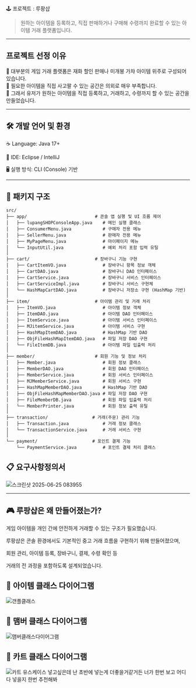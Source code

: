 🕹️ 프로젝트 : 루팡샵
>원하는 아이템을 등록하고, 직접 판매하거나 구매해 수령까지 완료할 수 있는 아이템 거래 플랫폼입니다.
---
## 프로젝트 선정 이유

🥇 대부분의 게임 거래 플랫폼은 재화 할인 판매나 미개봉 가챠 아이템 위주로 구성되어 있습니다.  
🥈 필요한 아이템을 직접 사고팔 수 있는 공간은 의외로 매우 부족합니다.  
🥉 그래서 유저가 원하는 아이템을 직접 등록하고, 거래하고, 수령까지 할 수 있는 공간을 만들었습니다.

---

## 🛠 개발 언어 및 환경
☕ Language: Java 17+

🧠 IDE: Eclipse / IntelliJ

🖥️ 실행 방식: CLI (Console) 기반

---

## 🔐 패키지 구조

```plaintext
src/
├── app/                          # 콘솔 앱 실행 및 UI 흐름 제어
│   ├── lupangSHOPConsoleApp.java    # 메인 실행 클래스
│   ├── ConsumerMenu.java            # 구매자 전용 메뉴
│   ├── SellerMenu.java              # 판매자 전용 메뉴
│   ├── MyPageMenu.java              # 마이페이지 메뉴
│   └── InputUtil.java               # 예외 처리 포함 입력 유틸
│
├── cart/                         # 장바구니 기능 구현
│   ├── CartItemVO.java              # 장바구니 항목 정보 객체
│   ├── CartDAO.java                 # 장바구니 DAO 인터페이스
│   ├── CartService.java             # 장바구니 서비스 인터페이스
│   ├── CartServiceImpl.java         # 장바구니 서비스 구현체
│   └── HashMapCartDAO.java          # 장바구니 저장소 구현 (HashMap 기반)
│
├── item/                         # 아이템 관리 및 거래 처리
│   ├── ItemVO.java                  # 아이템 정보 객체
│   ├── ItemDAO.java                 # 아이템 DAO 인터페이스
│   ├── ItemService.java             # 아이템 서비스 인터페이스
│   ├── MJitemService.java           # 아이템 서비스 구현
│   ├── HashMapItemDAO.java          # HashMap 기반 DAO
│   ├── ObjFileHashMapItemDAO.java   # 파일 저장 DAO 구현
│   └── FileItemDB.java              # 아이템 파일 입출력 처리
│
├── member/                       # 회원 기능 및 정보 처리
│   ├── Member.java                  # 회원 정보 클래스
│   ├── MemberDAO.java               # 회원 DAO 인터페이스
│   ├── MemberService.java           # 회원 서비스 인터페이스
│   ├── MJMemberService.java         # 회원 서비스 구현
│   ├── HashMapMemberDAO.java        # HashMap 기반 DAO
│   ├── ObjFileHashMapMemberDAO.java # 파일 저장 DAO 구현
│   ├── FileMemberDB.java            # 회원 파일 입출력 처리
│   └── MemberPrinter.java           # 회원 정보 출력 유틸
│
├── transaction/                 # 거래(주문) 관리 기능
│   ├── Transaction.java             # 거래 정보 클래스
│   └── TransactionService.java      # 거래 서비스 구현
│
└── payment/                     # 포인트 결제 기능
    └── PaymentService.java          # 포인트 결제 처리 클래스
```


## 📋 요구사항정의서


![스크린샷 2025-06-25 083955](https://github.com/user-attachments/assets/1acd33dd-dabb-4776-9bd1-a79b05f1f7cd)



---

## 🎮 루팡샵은 왜 만들어졌는가?

게임 아이템을 개인 간에 안전하게 거래할 수 있는 구조가 필요했습니다. 

루팡샵은 콘솔 환경에서도 기본적인 중고 거래 흐름을 구현하기 위해 만들어졌으며,  

회원 관리, 아이템 등록, 장바구니, 결제, 수령 확인 등  

거래의 전 과정을 포함하도록 설계되었습니다.



## 📌  아이템 클래스 다이어그램

![갠플클래스](https://github.com/user-attachments/assets/eb05d015-8e28-456b-93e7-a65ca87537ce) 



## 📌 맴버 클래스 다이어그램
![맴버클래스다이어그램](https://github.com/user-attachments/assets/0afe3e54-9387-4356-859d-03c6329f8667)



## 📌 카트 클래스 다이어그램
![카트](https://github.com/user-attachments/assets/8d409e2a-97cb-4c0b-9760-203c8f993385) 유스케이스 넣고싶은데 난 초반에 넣는게 더좋을거같거든 너가 한번 보고 어디다 넣을지 한번 추천해봐
